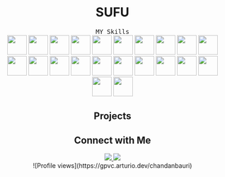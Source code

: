 <h1 align="center">SUFU</h1>

<div align="center">
  <kbd align="center">MY Skills</kbd>
</div>

<div align="center">
  <img src="https://cdn.jsdelivr.net/gh/devicons/devicon/icons/react/react-original.svg" style="width: 44px; height: 44px;" />
  <img src="https://cdn.jsdelivr.net/gh/devicons/devicon/icons/nextjs/nextjs-original.svg" style="width: 44px; height: 44px;" />
  <img src="https://cdn.jsdelivr.net/gh/devicons/devicon/icons/javascript/javascript-original.svg" style="width: 44px; height: 44px;" />
  <img src="https://cdn.jsdelivr.net/gh/devicons/devicon/icons/typescript/typescript-plain.svg" style="width: 44px; height: 44px;" />
  <img src="https://cdn.jsdelivr.net/gh/devicons/devicon/icons/amazonwebservices/amazonwebservices-original.svg" style="width: 44px; height: 44px;" />
  <img src="https://cdn.jsdelivr.net/gh/devicons/devicon/icons/github/github-original.svg" style="width: 44px; height: 44px;" />
  <img src="https://cdn.jsdelivr.net/gh/devicons/devicon/icons/gitlab/gitlab-plain.svg" style="width: 44px; height: 44px;" />
  <img src="https://cdn.jsdelivr.net/gh/devicons/devicon/icons/git/git-plain.svg" style="width: 44px; height: 44px;" />
  <img src="https://cdn.jsdelivr.net/gh/devicons/devicon/icons/flutter/flutter-original.svg" style="width: 44px; height: 44px;" />
  <img src="https://cdn.jsdelivr.net/gh/devicons/devicon/icons/debian/debian-original.svg" style="width: 44px; height: 44px;" />
  <img src="https://cdn.jsdelivr.net/gh/devicons/devicon/icons/docker/docker-plain-wordmark.svg" style="width: 44px; height: 44px;" />
  <img src="https://cdn.jsdelivr.net/gh/devicons/devicon/icons/mysql/mysql-original.svg" style="width: 44px; height: 44px;" />
  <img src="https://cdn.jsdelivr.net/gh/devicons/devicon/icons/postgresql/postgresql-plain.svg" style="width: 44px; height: 44px;" />
  <img src="https://cdn.jsdelivr.net/gh/devicons/devicon/icons/redis/redis-original.svg" style="width: 44px; height: 44px;" />
  <img src="https://cdn.jsdelivr.net/gh/devicons/devicon/icons/redux/redux-original.svg" style="width: 44px; height: 44px;" />
  <img src="https://cdn.jsdelivr.net/gh/devicons/devicon/icons/ubuntu/ubuntu-plain.svg" style="width: 44px; height: 44px;" />
  <img src="https://cdn.jsdelivr.net/gh/devicons/devicon/icons/nodejs/nodejs-original-wordmark.svg" style="width: 44px; height: 44px;" />
  <img src="https://cdn.jsdelivr.net/gh/devicons/devicon/icons/vscode/vscode-original.svg" style="width: 44px; height: 44px;" />
  <img src="https://cdn.jsdelivr.net/gh/devicons/devicon/icons/wordpress/wordpress-plain.svg" style="width: 44px; height: 44px;" />
  <img src="https://cdn.jsdelivr.net/gh/devicons/devicon/icons/socketio/socketio-original.svg" style="width: 44px; height: 44px;" />
  <img src="https://cdn.jsdelivr.net/gh/devicons/devicon/icons/sequelize/sequelize-original.svg" style="width: 44px; height: 44px;" />
  <img src="https://cdn.jsdelivr.net/gh/devicons/devicon/icons/graphql/graphql-plain.svg" style="width: 44px; height: 44px;" />
</div>

<div align="center">
  <h2>Projects</h2>
  <ul id="projects-list"></ul>
</div>

<script>
  async function loadProjects() {
    const username = 'chandanbauri';
    const response = await fetch(`https://api.github.com/users/${username}/repos`);
    const projects = await response.json();

    const projectsList = document.getElementById('projects-list');
    projects.forEach(project => {
      const projectItem = document.createElement('li');
      projectItem.innerHTML = `<a href="${project.html_url}" target="_blank">${project.name}</a>: ${project.description}`;
      projectsList.appendChild(projectItem);
    });
  }

  loadProjects();
</script>

<div align="center">
  <h2>Connect with Me</h2>
  <a href="https://www.linkedin.com/in/yourprofile" target="_blank">
    <img src="https://img.shields.io/badge/-LinkedIn-0077B5?style=for-the-badge&logo=linkedin&logoColor=white" />
  </a>
  <a href="https://twitter.com/yourprofile" target="_blank">
    <img src="https://img.shields.io/badge/-Twitter-1DA1F2?style=for-the-badge&logo=twitter&logoColor=white" />
  </a>
</div>

<div align="center">
  ![Profile views](https://gpvc.arturio.dev/chandanbauri)
</div>
